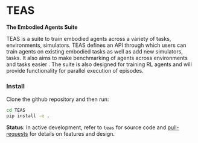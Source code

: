 TEAS
==============================

**The Embodied Agents Suite**

TEAS is a suite to train embodied agents across a variety of tasks, 
environments, simulators. TEAS defines an API through which users can train 
agents on existing embodied tasks as well as add new simulators, tasks. It 
also aims to make benchmarking of agents across environments and tasks easier
. The suite is also designed for training RL agents and will provide 
functionality for parallel execution of episodes.


### Install
Clone the github repository and then run:
```bash
cd TEAS
pip install -e .
```


**Status**: In active development, refer to `teas` for source code and 
[pull-requests](https://github.com/fairinternal/TEAS/pulls?q=is%3Apr+is%3Aclosed) for details on features and design.
